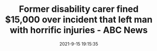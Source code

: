 ---
"title": "Former disability carer fined $15,000 over incident that left man with horrific injuries - ABC News"
"date": "2021-9-15 19:15:35"
"feed_name": "GOOGLENEWSINDUSTRIAL"
"feed_website": "https://news.google.com/search?q=industrial%2Bincident&hl=en-US&gl=US&ceid=US:en"
"feed_rss": "https://news.google.com/rss/search?q=industrial%2Bincident&hl=en-US&gl=US&ceid=US:en"
"link": "https://www.abc.net.au/news/2021-09-16/former-disability-carer-fined-15000-dollars-over-incident/100464656"
"file": "_posts/2021-1-1-de36a488f6cb2debca5adc8ae6b9bb652ee08184.md"
"accident": "1"
"drilling": "0"
"dead": "0"
"injured": "0"
---